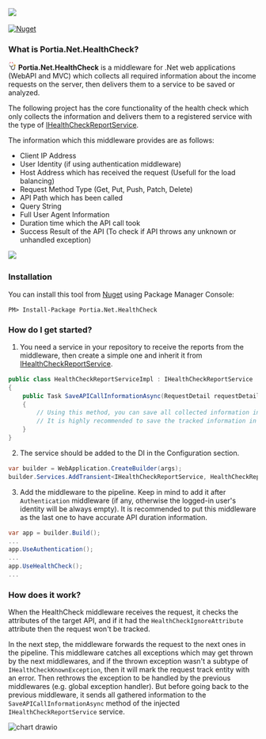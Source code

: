 ﻿<img src="https://user-images.githubusercontent.com/11803924/159634426-45568864-0568-441c-9d0b-a28756f42f9f.png" width="400">


[![Nuget](https://img.shields.io/nuget/v/Portia.Net.HealthCheck?label=NuGet)](https://www.nuget.org/packages/Portia.Net.HealthCheck/)

### What is Portia.Net.HealthCheck?

![](https://github.com/AminEsmaeily/Portia.Net.HealthCheck/blob/master/Assets/logo-16.png) **Portia.Net.HealthCheck** is a middleware for .Net web applications (WebAPI and MVC) which collects all required information about the income requests on the server, then delivers them to a service to be saved or analyzed.

The following project has the core functionality of the health check which only collects the information and delivers them to a registered service with the type of [IHealthCheckReportService](https://github.com/AminEsmaeily/Portia.Net.HealthCheck/blob/master/Portia.Net.HealthCheck.Core/IHealthCheckReportService.cs).

The information which this middleware provides are as follows:

- Client IP Address
- User Identity (if using authentication middleware)
- Host Address which has received the request (Usefull for the load balancing)
- Request Method Type (Get, Put, Push, Patch, Delete)
- API Path which has been called
- Query String
- Full User Agent Information
- Duration time which the API call took
- Success Result of the API (To check if API throws any unknown or unhandled exception)

<img src="https://user-images.githubusercontent.com/11803924/159649606-9b56f148-f28f-42f7-be1b-e0d15c41d1a7.png" width="600">


### Installation

You can install this tool from [Nuget](https://www.nuget.org/packages/Portia.Net.HealthCheck/) using Package Manager Console:

```
PM> Install-Package Portia.Net.HealthCheck
```

### How do I get started?

1. You need a service in your repository to receive the reports from the middleware, then create a simple one and inherit it from [IHealthCheckReportService](https://github.com/AminEsmaeily/Portia.Net.HealthCheck/blob/master/Portia.Net.HealthCheck.Core/IHealthCheckReportService.cs).

``` C#
public class HealthCheckReportServiceImpl : IHealthCheckReportService
{
    public Task SaveAPICallInformationAsync(RequestDetail requestDetail)
    {
        // Using this method, you can save all collected information in a cloud, local, or third-party database.
        // It is highly recommended to save the tracked information in another database than the main one due to decrease the performance issue
    }
}
```

2. The service should be added to the DI in the Configuration section.

``` C#
var builder = WebApplication.CreateBuilder(args);
builder.Services.AddTransient<IHealthCheckReportService, HealthCheckReportServiceImpl>();
```

3. Add the middleware to the pipeline. Keep in mind to add it after `Authentication` middleware (if any, otherwise the logged-in user's identity will be always empty). It is recommended to put this middleware as the last one to have accurate API duration information.

``` C#
var app = builder.Build();
...
app.UseAuthentication();
...
app.UseHealthCheck();
...
```


### How does it work?
When the HealthCheck middleware receives the request, it checks the attributes of the target API, and if it had the `HealthCheckIgnoreAttribute` attribute then the request won't be tracked.

In the next step, the middleware forwards the request to the next ones in the pipeline. This middleware catches all exceptions which may get thrown by the next middlewares, and if the thrown exception wasn't a subtype of `IHealthCheckKnownException`, then it will mark the request track entity with an error. Then rethrows the exception to be handled by the previous middlewares (e.g. global exception handler). But before going back to the previous middleware, it sends all gathered information to the `SaveAPICallInformationAsync` method of the injected `IHealthCheckReportService` service.


![chart drawio](https://user-images.githubusercontent.com/11803924/159649428-0ebc6a16-a0f7-45c4-b6c3-c741e950f39f.png)

